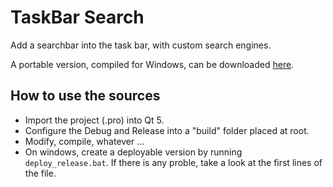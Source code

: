 # TaskBar Search
Add a searchbar into the task bar, with custom search engines.

A portable version, compiled for Windows, can be downloaded [here](http://dev.otmax.fr/TaskBarSearch.zip).

## How to use the sources
- Import the project (.pro) into Qt 5.
- Configure the Debug and Release into a "build" folder placed at root.
- Modify, compile, whatever ...
- On windows, create a deployable version by running `deploy_release.bat`. If there is any proble, take a look at the first lines of the file.
